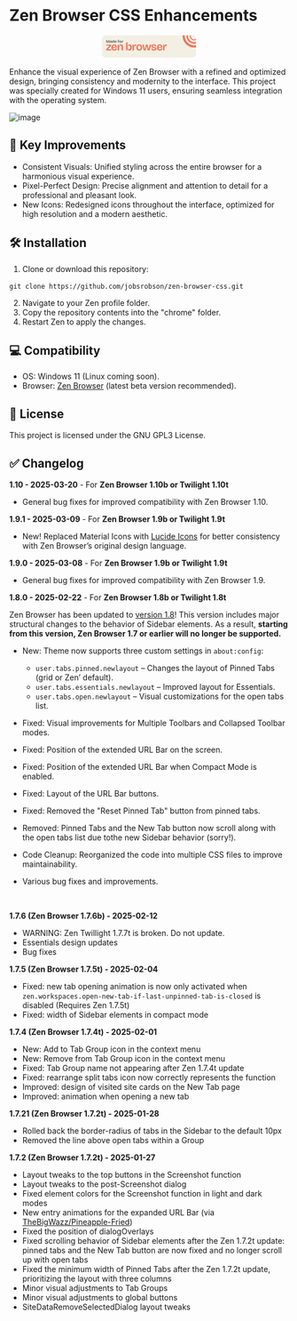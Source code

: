 # Zen Browser CSS Enhancements

<p align="center">
  <a href="https://zen-browser.app"><img height="40" src="https://github.com/heyitszenithyt/zen-browser-badges/blob/fb14dcd72694b7176d141c774629df76af87514e/light/zen-badge-light.png"></a>
</p>

Enhance the visual experience of Zen Browser with a refined and optimized design, bringing consistency and modernity to the interface. This project was specially created for Windows 11 users, ensuring seamless integration with the operating system.

![image](https://github.com/user-attachments/assets/a3bb977b-6f02-4d94-b722-54d718623ab0)


## 🎨 Key Improvements

- Consistent Visuals: Unified styling across the entire browser for a harmonious visual experience.
- Pixel-Perfect Design: Precise alignment and attention to detail for a professional and pleasant look.
- New Icons: Redesigned icons throughout the interface, optimized for high resolution and a modern aesthetic.


## 🛠️ Installation

1. Clone or download this repository:

```
git clone https://github.com/jobsrobson/zen-browser-css.git
```

2. Navigate to your Zen profile folder.
3. Copy the repository contents into the "chrome" folder.
4. Restart Zen to apply the changes.


## 💻 Compatibility

- OS: Windows 11 (Linux coming soon).
- Browser: [Zen Browser](https://zen-browser.app/) (latest beta version recommended).


## 📄 License

This project is licensed under the GNU GPL3 License.


## ✅ Changelog

**1.10 - 2025-03-20** - For **Zen Browser 1.10b or Twilight 1.10t**
- General bug fixes for improved compatibility with Zen Browser 1.10.

**1.9.1 - 2025-03-09** - For **Zen Browser 1.9b or Twilight 1.9t**
- New! Replaced Material Icons with [Lucide Icons](https://lucide.dev/) for better consistency with Zen Browser’s original design language.


**1.9.0 - 2025-03-08** - For **Zen Browser 1.9b or Twilight 1.9t**
- General bug fixes for improved compatibility with Zen Browser 1.9.


**1.8.0 - 2025-02-22** - For **Zen Browser 1.8b or Twilight 1.8t**

Zen Browser has been updated to [version 1.8](https://zen-browser.app/release-notes/)! This version includes major structural changes to the behavior of Sidebar elements. As a result, **starting from this version, Zen Browser 1.7 or earlier will no longer be supported.**

- New: Theme now supports three custom settings in ```about:config```:

    - ```user.tabs.pinned.newlayout``` – Changes the layout of Pinned Tabs (grid or Zen’    default).
    - ```user.tabs.essentials.newlayout``` – Improved layout for Essentials.
    - ```user.tabs.open.newlayout``` – Visual customizations for the open tabs list.

- Fixed: Visual improvements for Multiple Toolbars and Collapsed Toolbar modes.
- Fixed: Position of the extended URL Bar on the screen.
- Fixed: Position of the extended URL Bar when Compact Mode is enabled.
- Fixed: Layout of the URL Bar buttons.
- Fixed: Removed the "Reset Pinned Tab" button from pinned tabs.
- Removed: Pinned Tabs and the New Tab button now scroll along with the open tabs list due tothe new Sidebar behavior (sorry!).
- Code Cleanup: Reorganized the code into multiple CSS files to improve maintainability.
- Various bug fixes and improvements.

<br>

**1.7.6 (Zen Browser 1.7.6b) - 2025-02-12**
- WARNING: Zen Twillight 1.7.7t is broken. Do not update.
- Essentials design updates
- Bug fixes

**1.7.5 (Zen Browser 1.7.5t) - 2025-02-04**
- Fixed: new tab opening animation is now only activated when ```zen.workspaces.open-new-tab-if-last-unpinned-tab-is-closed``` is disabled (Requires Zen 1.7.5t)
- Fixed: width of Sidebar elements in compact mode

**1.7.4 (Zen Browser 1.7.4t) - 2025-02-01**
- New: Add to Tab Group icon in the context menu
- New: Remove from Tab Group icon in the context menu
- Fixed: Tab Group name not appearing after Zen 1.7.4t update
- Fixed: rearrange split tabs icon now correctly represents the function
- Improved: design of visited site cards on the New Tab page
- Improved: animation when opening a new tab

**1.7.21 (Zen Browser 1.7.2t) - 2025-01-28**
- Rolled back the border-radius of tabs in the Sidebar to the default 10px
- Removed the line above open tabs within a Group

**1.7.2 (Zen Browser 1.7.2t) - 2025-01-27**
- Layout tweaks to the top buttons in the Screenshot function
- Layout tweaks to the post-Screenshot dialog
- Fixed element colors for the Screenshot function in light and dark modes
- New entry animations for the expanded URL Bar (via [TheBigWazz/Pineapple-Fried](https://github.com/TheBigWazz/Pineapple-Fried/tree/main))
- Fixed the position of dialogOverlays
- Fixed scrolling behavior of Sidebar elements after the Zen 1.7.2t update: pinned tabs and the New Tab button are now fixed and no longer scroll up with open tabs
- Fixed the minimum width of Pinned Tabs after the Zen 1.7.2t update, prioritizing the layout with three columns
- Minor visual adjustments to Tab Groups
- Minor visual adjustments to global buttons
- SiteDataRemoveSelectedDialog layout tweaks